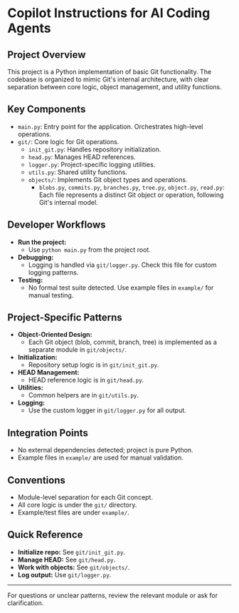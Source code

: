 # Copilot Instructions for AI Coding Agents

## Project Overview
This project is a Python implementation of basic Git functionality. The codebase is organized to mimic Git's internal architecture, with clear separation between core logic, object management, and utility functions.

## Key Components
- `main.py`: Entry point for the application. Orchestrates high-level operations.
- `git/`: Core logic for Git operations.
  - `init_git.py`: Handles repository initialization.
  - `head.py`: Manages HEAD references.
  - `logger.py`: Project-specific logging utilities.
  - `utils.py`: Shared utility functions.
  - `objects/`: Implements Git object types and operations.
    - `blobs.py`, `commits.py`, `branches.py`, `tree.py`, `object.py`, `read.py`: Each file represents a distinct Git object or operation, following Git's internal model.

## Developer Workflows
- **Run the project:**
  - Use `python main.py` from the project root.
- **Debugging:**
  - Logging is handled via `git/logger.py`. Check this file for custom logging patterns.
- **Testing:**
  - No formal test suite detected. Use example files in `example/` for manual testing.

## Project-Specific Patterns
- **Object-Oriented Design:**
  - Each Git object (blob, commit, branch, tree) is implemented as a separate module in `git/objects/`.
- **Initialization:**
  - Repository setup logic is in `git/init_git.py`.
- **HEAD Management:**
  - HEAD reference logic is in `git/head.py`.
- **Utilities:**
  - Common helpers are in `git/utils.py`.
- **Logging:**
  - Use the custom logger in `git/logger.py` for all output.

## Integration Points
- No external dependencies detected; project is pure Python.
- Example files in `example/` are used for manual validation.

## Conventions
- Module-level separation for each Git concept.
- All core logic is under the `git/` directory.
- Example/test files are under `example/`.

## Quick Reference
- **Initialize repo:** See `git/init_git.py`.
- **Manage HEAD:** See `git/head.py`.
- **Work with objects:** See `git/objects/`.
- **Log output:** Use `git/logger.py`.

---
For questions or unclear patterns, review the relevant module or ask for clarification.
